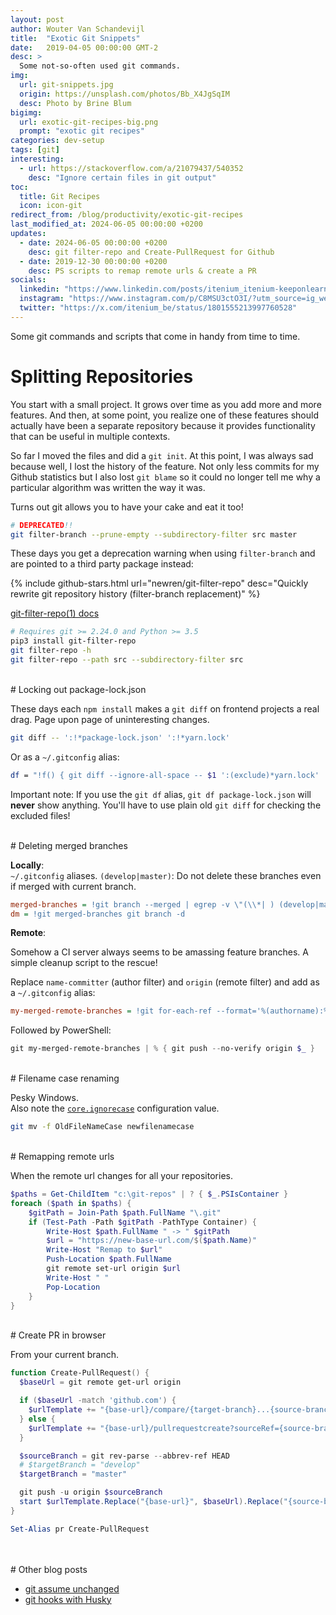 ```yaml
---
layout: post
author: Wouter Van Schandevijl
title:  "Exotic Git Snippets"
date:   2019-04-05 00:00:00 GMT-2
desc: >
  Some not-so-often used git commands.
img:
  url: git-snippets.jpg
  origin: https://unsplash.com/photos/Bb_X4JgSqIM
  desc: Photo by Brine Blum
bigimg:
  url: exotic-git-recipes-big.png
  prompt: "exotic git recipes"
categories: dev-setup
tags: [git]
interesting:
  - url: https://stackoverflow.com/a/21079437/540352
    desc: "Ignore certain files in git output"
toc:
  title: Git Recipes
  icon: icon-git
redirect_from: /blog/productivity/exotic-git-recipes
last_modified_at: 2024-06-05 00:00:00 +0200
updates:
  - date: 2024-06-05 00:00:00 +0200
    desc: git filter-repo and Create-PullRequest for Github
  - date: 2019-12-30 00:00:00 +0200
    desc: PS scripts to remap remote urls & create a PR
socials:
  linkedin: "https://www.linkedin.com/posts/itenium_itenium-keeponlearning-itdevelopment-activity-7207321110223142913-Zw-p?utm_source=share&utm_medium=member_desktop"
  instagram: "https://www.instagram.com/p/C8MSU3ctO3I/?utm_source=ig_web_copy_link&igsh=MzRlODBiNWFlZA=="
  twitter: "https://x.com/itenium_be/status/1801555213997760528"
---
```


Some git commands and scripts that come in handy from time to time.


<!--more-->


# Splitting Repositories

You start with a small project. It grows over time as you add more and more features.
And then, at some point, you realize one of these features should actually
have been a separate repository because it provides functionality that can be useful
in multiple contexts.

So far I moved the files and did a `git init`. At this point, I was always sad
because well, I lost the history of the feature. Not only less
commits for my Github statistics but I also lost `git blame` so it could no longer
tell me why a particular algorithm was written the way it was.

Turns out git allows you to have your cake and eat it too!

```bash
# DEPRECATED!!
git filter-branch --prune-empty --subdirectory-filter src master
```

These days you get a deprecation warning when using `filter-branch`
and are pointed to a third party package instead:

{% include github-stars.html url="newren/git-filter-repo" desc="Quickly rewrite git repository history (filter-branch replacement)" %}

[git-filter-repo(1) docs](https://htmlpreview.github.io/?https://github.com/newren/git-filter-repo/blob/docs/html/git-filter-repo.html)


```sh
# Requires git >= 2.24.0 and Python >= 3.5
pip3 install git-filter-repo
git filter-repo -h
git filter-repo --path src --subdirectory-filter src
```


<br>
# Locking out package-lock.json

These days each `npm install` makes a `git diff` on frontend projects a real drag.
Page upon page of uninteresting changes.  

```bash
git diff -- ':!*package-lock.json' ':!*yarn.lock'
```

Or as a `~/.gitconfig` alias:
```bash
df = "!f() { git diff --ignore-all-space -- $1 ':(exclude)*yarn.lock' ':!**package-lock.json'; }; f"
```

Important note: If you use the `git df` alias, `git df package-lock.json` will **never** show anything.
You'll have to use plain old `git diff` for checking the excluded files!

<br>
# Deleting merged branches

**Locally**:  
`~/.gitconfig` aliases. `(develop|master)`: Do not delete these branches even if merged with current branch.
```ini
merged-branches = !git branch --merged | egrep -v \"(\\*| ) (develop|master)\" | xargs -n 1
dm = !git merged-branches git branch -d
```

**Remote**:  

Somehow a CI server always seems to be amassing feature branches. A simple cleanup script to the rescue!

Replace `name-committer` (author filter) and `origin` (remote filter) and add as a `~/.gitconfig` alias:  
```ini
my-merged-remote-branches = !git for-each-ref --format='%(authorname):%(refname)' | egrep \"name-committer\" | egrep \"refs/remotes\" | sed -e \"s/^.*:refs\\/remotes\\/origin\\//:/\"
```

Followed by PowerShell:  
```powershell
git my-merged-remote-branches | % { git push --no-verify origin $_ }
```


<br>
# Filename case renaming

Pesky Windows.  
Also note the [`core.ignorecase`](https://git-scm.com/docs/git-config#Documentation/git-config.txt-coreignoreCase) configuration value.
```bash
git mv -f OldFileNameCase newfilenamecase
```


<br>
# Remapping remote urls

When the remote url changes for all your repositories.

```powershell
$paths = Get-ChildItem "c:\git-repos" | ? { $_.PSIsContainer }
foreach ($path in $paths) {
    $gitPath = Join-Path $path.FullName "\.git"
    if (Test-Path -Path $gitPath -PathType Container) {
        Write-Host $path.FullName " -> " $gitPath
        $url = "https://new-base-url.com/$($path.Name)"
        Write-Host "Remap to $url"
        Push-Location $path.FullName
        git remote set-url origin $url
        Write-Host " "
        Pop-Location
    }
}
```


<br>
# Create PR in browser

From your current branch.

```powershell
function Create-PullRequest() {
  $baseUrl = git remote get-url origin

  if ($baseUrl -match 'github.com') {
    $urlTemplate += "{base-url}/compare/{target-branch}...{source-branch}"
  } else {
    $urlTemplate += "{base-url}/pullrequestcreate?sourceRef={source-branch}&targetRef={target-branch}"
  }

  $sourceBranch = git rev-parse --abbrev-ref HEAD
  # $targetBranch = "develop"
  $targetBranch = "master"

  git push -u origin $sourceBranch
  start $urlTemplate.Replace("{base-url}", $baseUrl).Replace("{source-branch}", [uri]::EscapeDataString($sourceBranch)).Replace("{target-branch}", $targetBranch)
}

Set-Alias pr Create-PullRequest
```




<br>
<br>
# Other blog posts

- [git assume unchanged](https://itenium.be/blog/dev-setup/git-assume-unchanged/)
- [git hooks with Husky](https://itenium.be/blog/productivity/git-hooks-with-husky/)
